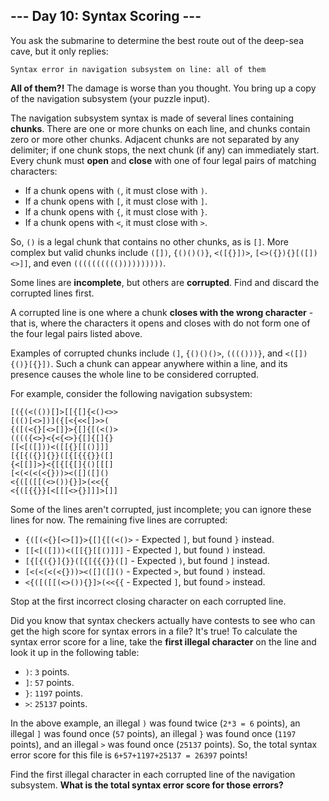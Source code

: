 ## --- Day 10: Syntax Scoring ---
You ask the submarine to determine the best route out of the deep-sea cave, but it only replies:
 
```
Syntax error in navigation subsystem on line: all of them
```
 
**All of them?!** The damage is worse than you thought. You bring up a copy of the navigation subsystem (your puzzle input).
 
The navigation subsystem syntax is made of several lines containing **chunks**. There are one or more chunks on each line, and chunks contain zero or more other chunks. Adjacent chunks are not separated by any delimiter; if one chunk stops, the next chunk (if any) can immediately start. Every chunk must **open** and **close** with one of four legal pairs of matching characters:
 
- If a chunk opens with `(`, it must close with `)`.
- If a chunk opens with `[`, it must close with `]`.
- If a chunk opens with `{`, it must close with `}`.
- If a chunk opens with `<`, it must close with `>`.
 
So, `()` is a legal chunk that contains no other chunks, as is `[]`. More complex but valid chunks include `([])`, `{()()()}`, `<([{}])>`, `[<>({}){}[([])<>]]`, and even `(((((((((())))))))))`.
 
Some lines are **incomplete**, but others are **corrupted**. Find and discard the corrupted lines first.
 
A corrupted line is one where a chunk **closes with the wrong character** - that is, where the characters it opens and closes with do not form one of the four legal pairs listed above.
 
Examples of corrupted chunks include `(]`, `{()()()>`, `(((()))}`, and `<([]){()}[{}])`. Such a chunk can appear anywhere within a line, and its presence causes the whole line to be considered corrupted.
 
For example, consider the following navigation subsystem:
 
```
[({(<(())[]>[[{[]{<()<>>
[(()[<>])]({[<{<<[]>>(
{([(<{}[<>[]}>{[]{[(<()>
(((({<>}<{<{<>}{[]{[]{}
[[<[([]))<([[{}[[()]]]
[{[{({}]{}}([{[{{{}}([]
{<[[]]>}<{[{[{[]{()[[[]
[<(<(<(<{}))><([]([]()
<{([([[(<>()){}]>(<<{{
<{([{{}}[<[[[<>{}]]]>[]]
```
 
Some of the lines aren't corrupted, just incomplete; you can ignore these lines for now. The remaining five lines are corrupted:
 
- `{([(<{}[<>[]}>{[]{[(<()>` - Expected `]`, but found `}` instead.
- `[[<[([]))<([[{}[[()]]]` - Expected `]`, but found `)` instead.
- `[{[{({}]{}}([{[{{{}}([]` - Expected `)`, but found `]` instead.
- `[<(<(<(<{}))><([]([]()` - Expected `>`, but found `)` instead.
- `<{([([[(<>()){}]>(<<{{` - Expected `]`, but found `>` instead.
 
Stop at the first incorrect closing character on each corrupted line.
 
Did you know that syntax checkers actually have contests to see who can get the high score for syntax errors in a file? It's true! To calculate the syntax error score for a line, take the **first illegal character** on the line and look it up in the following table:
 
- `)`: `3` points.
- `]`: `57` points.
- `}`: `1197` points.
- `>`: `25137` points.
 
In the above example, an illegal `)` was found twice (`2*3 = 6` points), an illegal `]` was found once (`57` points), an illegal `}` was found once (`1197` points), and an illegal `>` was found once (`25137` points). So, the total syntax error score for this file is `6+57+1197+25137 = 26397` points!
 
Find the first illegal character in each corrupted line of the navigation subsystem. **What is the total syntax error score for those errors?**
 